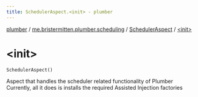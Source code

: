 ```yaml
---
title: SchedulerAspect.<init> - plumber
---
```


[plumber](../../index.html) / [me.bristermitten.plumber.scheduling](../index.html) / [SchedulerAspect](index.html) / [&lt;init&gt;](./-init-.html)

# &lt;init&gt;

`SchedulerAspect()`

Aspect that handles the scheduler related functionality of Plumber
Currently, all it does is installs the required Assisted Injection factories

